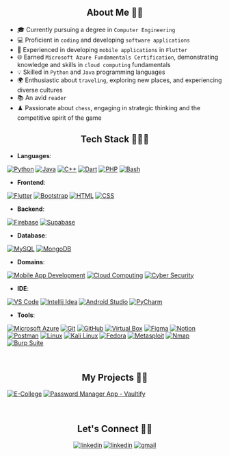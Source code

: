 <!-- About Section -->
<h2 align="center">About Me 🌟✨</h2>

- 🎓 Currently pursuing a degree in `Computer Engineering`
- 💻 Proficient in `coding` and developing `software applications`
- 🚀 Experienced in developing `mobile applications` in `Flutter`
- 🌐 Earned `Microsoft Azure Fundamentals Certification`, demonstrating knowledge and skills in `cloud computing` fundamentals
- 💡 Skilled in `Python` and `Java` programming languages
- 🌍 Enthusiastic about `traveling`, exploring new places, and experiencing diverse cultures
- 📚 An avid `reader`
- ♟️ Passionate about `chess`, engaging in strategic thinking and the competitive spirit of the game
<!-- - 🌟 Open to internship and job opportunities! [View my digital resume](https://drive.google.com/file/d/1_NGjXeIpt-XNtEd7t-Ee6lbdvIMn39Qh/view?usp=sharing) -->


<!-- Tech Stack Section -->
<h2 align="center">Tech Stack 🧑‍💻🚀</h2>

  <!-- Programming Languages -->
  - **Languages**:
  <p align="left">
      <a href="#"><img alt="Python" src="https://img.shields.io/badge/python-midnightblue?style=for-the-badge&logo=python&logoColor=white"></a>
      <a href="#"><img alt="Java" src="https://img.shields.io/badge/Java-blue?style=for-the-badge&logo=java&logoColor=white"></a>
      <a href="#"><img alt="C++" src="https://img.shields.io/badge/C%2B%2B-steelblue?style=for-the-badge&logo=c%2B%2B&logoColor=white"></a>
      <a href="#"><img alt="Dart" src="https://img.shields.io/badge/dart-darkblue?style=for-the-badge&logo=dart&logoColor=white"></a>
      <a href="#"><img alt="PHP" src="https://img.shields.io/badge/php-lightslategray?style=for-the-badge&logo=php&logoColor=white"></a>
      <a href="#"><img alt="Bash" src="https://img.shields.io/badge/bash-white?style=for-the-badge&logo=gnu%20bash&logoColor=black"></a>
  </p>

  <!-- Frameworks -->
  - **Frontend**:
  <p align="left">
      <a href="#"><img alt="Flutter" src="https://img.shields.io/badge/flutter-blue?style=for-the-badge&logo=flutter&logoColor=white"></a>
      <a href="#"><img alt="Bootstrap" src="https://img.shields.io/badge/bootstrap-darkslateblue?style=for-the-badge&logo=bootstrap&logoColor=white"></a>
      <a href="#"><img alt="HTML" src="https://img.shields.io/badge/html5-chocolate?style=for-the-badge&logo=html5&logoColor=white"></a>
      <a href="#"><img alt="CSS" src="https://img.shields.io/badge/css3-royalblue?style=for-the-badge&logo=css3&logoColor=white"></a>
  </p>

  <!-- Backends -->
  - **Backend**:
  <p align="left">
      <a href="#"><img alt="Firebase" src="https://img.shields.io/badge/firebase-orange?style=for-the-badge&logo=firebase"></a>
      <a href="#"><img alt="Supabase" src="https://img.shields.io/badge/supabase-white?style=for-the-badge&logo=supabase"></a>
  </p>

  <!-- Databases -->
  - **Database**:
  <p align="left">
      <a href="#"><img alt="MySQL" src="https://img.shields.io/badge/mysql-white?style=for-the-badge&logo=mysql"></a>
      <a href="#"><img alt="MongoDB" src="https://img.shields.io/badge/Mongodb-green?style=for-the-badge&logo=mongodb&logoColor=white"></a>
  </p>

  <!-- Domains -->
  - **Domains**:
  <p align="left">
      <a href="#"><img alt="Mobile App Development" src="https://img.shields.io/badge/Mobile%20App%20Development-green?style=for-the-badge&logo=android&logoColor=white"></a>
      <a href="#"><img alt="Cloud Computing" src="https://img.shields.io/badge/cloud%20computing-teal?style=for-the-badge&logoColor=white"></a>
      <a href="#"><img alt="Cyber Security" src="https://img.shields.io/badge/Cyber%20Security-blue?style=for-the-badge"></a>
  </p>

  <!-- IDE -->
  - **IDE**:
  <p align="left">
      <a href="#"><img alt="VS Code" src="https://img.shields.io/badge/VS%20Code-steelblue?style=for-the-badge&logo=Visual%20studio%20code&logoColor=white"></a>
      <a href="#"><img alt="Intellij Idea" src="https://img.shields.io/badge/Intellij%20idea-white?style=for-the-badge&logo=intellij%20idea&logoColor=black"></a>
      <a href="#"><img alt="Android Studio" src="https://img.shields.io/badge/android%20studio-yellowgreen?style=for-the-badge&logo=android%20studio&logoColor=white"></a>
      <a href="#"><img alt="PyCharm" src="https://img.shields.io/badge/pycharm-black?style=for-the-badge&logo=pycharm"></a>
  </p>

  <!-- Tools -->
  - **Tools**:
  <p align="left">
      <a href="#"><img alt="Microsoft Azure" src="https://img.shields.io/badge/Microsoft%20azure-dodgerblue?style=for-the-badge&logo=microsoft%20azure&logoColor=white"></a>
      <a href="#"><img alt="Git" src="https://img.shields.io/badge/git-white?style=for-the-badge&logo=git"></a>
      <a href="#"><img alt="GitHub" src="https://img.shields.io/badge/github-black?style=for-the-badge&logo=github"></a>
      <a href="#"><img alt="Virtual Box" src="https://img.shields.io/badge/virtualbox-navy?style=for-the-badge&logo=virtualbox"></a>
      <a href="#"><img alt="Figma" src="https://img.shields.io/badge/figma-white?style=for-the-badge&logo=figma"></a>
      <a href="#"><img alt="Notion" src="https://img.shields.io/badge/notion-black?style=for-the-badge&logo=notion"></a>
      <a href="#"><img alt="Postman" src="https://camo.githubusercontent.com/8bc77ae2c6ec0a97c7692ec54d53c49d3c4637e9c64ee63f7b45cf14a50e8177/68747470733a2f2f696d672e736869656c64732e696f2f62616467652f506f73746d616e2d4646364333373f7374796c653d666f722d7468652d6261646765266c6f676f3d706f73746d616e266c6f676f436f6c6f723d7768697465"></a>
      <a href="#"><img alt="Linux" src="https://img.shields.io/badge/linux-black?style=for-the-badge&logo=linux&logoColor=white"></a>
      <a href="#"><img alt="Kali Linux" src="https://img.shields.io/badge/Kali%20Linux-black?style=for-the-badge&logo=kali%20linux&logoColor=white"></a>
      <a href="#"><img alt="Fedora" src="https://img.shields.io/badge/Fedora-deepskyblue?style=for-the-badge&logo=fedora&logoColor=white"></a>
      <a href="#"><img alt="Metasploit" src="https://img.shields.io/badge/Metasploit-blue?style=for-the-badge&logo=metasploit&logoColor=white"></a>
      <a href="#"><img alt="Nmap" src="https://img.shields.io/badge/nmap-skyblue?style=for-the-badge"></a>
      <a href="#"><img alt="Burp Suite" src="https://img.shields.io/badge/burp%20suite-red?style=for-the-badge&logo=burp%20suite&logoColor=white"></a>
  </p>


<!-- Projects Section -->
<br>
<h2 align="center">My Projects 🌟🎯</h2>

[![E-College](https://github-readme-stats.vercel.app/api/pin/?username=alvarule&repo=e-college&theme=react)](https://github.com/alvarule/e-college/)
[![Password Manager App - Vaultify](https://github-readme-stats.vercel.app/api/pin/?username=alvarule&repo=vaultify&theme=react)](https://github.com/alvarule/vaultify/)
<!-- 
[![Todo App using Python](https://github-readme-stats.vercel.app/api/pin/?username=alvarule&repo=personal-progress-tracker&theme=react)](https://github.com/alvarule/personal-progress-tracker) 
-->


<!-- Let's Connect Section -->
<br>
<h2 align="center">Let's Connect 🤝🌐</h2>

<p align="center">
  <a href="https://www.linkedin.com/in/alvarule/" target="_blank">
  <img src="https://img.shields.io/badge/LINKEDIN-blue?style=for-the-badge&logo=linkedin&logoColor=white" alt=linkedin style="margin-bottom: 5px;"/></a>
  <a href="https://twitter.com/AtharvaVarule" target="_blank">
  <img src="https://img.shields.io/badge/TWITTER-deepskyblue?style=for-the-badge&logo=twitter&logoColor=white" alt=linkedin style="margin-bottom: 5px;"/></a>
  <a href="mailto:athrvarule@gmaail.com" target="_blank">
  <img src="https://img.shields.io/badge/GMAIL-red?style=for-the-badge&logo=gmail&logoColor=white" alt=gmail style="margin-bottom: 5px;"/></a>
</p>

